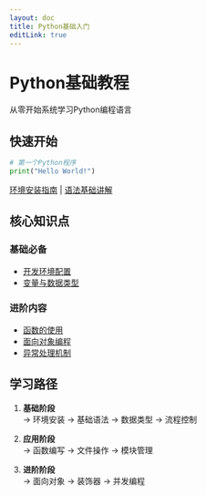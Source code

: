 ```yaml
---
layout: doc
title: Python基础入门
editLink: true
---
```



# Python基础教程

从零开始系统学习Python编程语言


## 快速开始

```python
# 第一个Python程序
print("Hello World!")
```

[环境安装指南](/python/basic/installation) | [语法基础讲解](/python/basic/syntax)

## 核心知识点

### 基础必备
- [开发环境配置](/python/basic/installation)
- [变量与数据类型](/python/basic/data_structures)

### 进阶内容
- [函数的使用](/python/basic/function)
- [面向对象编程](/python/basic/oop)
- [异常处理机制](/python/basic/exceptions)

## 学习路径

1. **基础阶段**  
   → 环境安装 → 基础语法 → 数据类型 → 流程控制

2. **应用阶段**  
   → 函数编写 → 文件操作 → 模块管理

3. **进阶阶段**  
   → 面向对象 → 装饰器 → 并发编程

